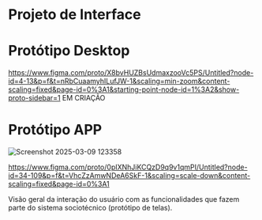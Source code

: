 
# Projeto de Interface

# Protótipo Desktop

https://www.figma.com/proto/X8bvHUZBsUdmaxzooVc5PS/Untitled?node-id=4-13&p=f&t=nRbCuaamyhILufJW-1&scaling=min-zoom&content-scaling=fixed&page-id=0%3A1&starting-point-node-id=1%3A2&show-proto-sidebar=1 EM CRIAÇÃO

# Protótipo APP
![Screenshot 2025-03-09 123358](https://github.com/user-attachments/assets/460b2236-622d-4ecb-aca2-79290ca2d6c9)

https://www.figma.com/proto/0pIXNhJiKCQzD9q9v1qmPI/Untitled?node-id=34-109&p=f&t=VhcZzAmwNDeA6SkF-1&scaling=scale-down&content-scaling=fixed&page-id=0%3A1

Visão geral da interação do usuário com as funcionalidades que fazem parte do sistema sociotécnico (protótipo de telas).
